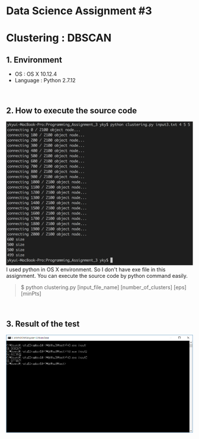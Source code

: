 # Data Science Assignment #3  
# Clustering : DBSCAN  
  
## 1. Environment
* OS : OS X 10.12.4
* Language : Python 2.7.12

<br>

## 2. How to execute the source code  
![](pic/21.png)  
I used python in OS X environment. So I don't have exe file in this assignment.
You can execute the source code by python command easily.  

> $ python clustering.py [input\_file\_name] [number\_of\_clusters] [eps] [minPts]  

<br>

## 3. Result of the test  
![](pic/23.png)  